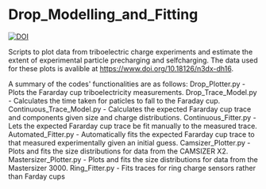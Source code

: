
# Drop_Modelling_and_Fitting

[![DOI](https://zenodo.org/badge/722522834.svg)](https://zenodo.org/doi/10.5281/zenodo.13774132)

 Scripts to plot data from triboelectric charge experiments and estimate the extent of experimental particle precharging and selfcharging. The data used for these plots is avalible at https://www.doi.org/10.18126/n3dx-dh16.

 A summary of the codes' functionalities are as follows:
Drop_Plotter.py - Plots the Fararday cup triboelectricity measurements.
Drop_Trace_Model.py - Calculates the time taken for paticles to fall to the Faraday cup.
Continuous_Trace_Model.py - Calculates the expected Fararday cup trace and components given size and charge distributions.
Continuous_Fitter.py - Lets the expected Fararday cup trace be fit manually to the measured trace.
Automated_Fitter.py - Automatically fits the expected Fararday cup trace to that measured experimentally given an initial guess.
Camsizer_Plotter.py - Plots and fits the size distributions for data from the CAMSIZER X2.
Mastersizer_Plotter.py - Plots and fits the size distributions for data from the Mastersizer 3000.
Ring_Fitter.py - Fits traces for ring charge sensors rather than Farday cups


